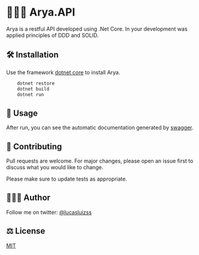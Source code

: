 # 👨🏽‍💻 Arya.API

Arya is a restful API developed using .Net Core. In your development was applied principles of DDD and SOLID.

## 🛠 Installation

Use the framework [dotnet core](https://dotnet.microsoft.com/download) to install Arya.

```bash
	dotnet restore
	dotnet build
	dotnet run
```

## 🧾 Usage

After run, you can see the automatic documentation generated by [swagger](https://swagger.io/).

## 📝 Contributing
Pull requests are welcome. For major changes, please open an issue first to discuss what you would like to change.

Please make sure to update tests as appropriate.

## 🙋🏽‍♂️ Author
Follow me on twitter: [@lucasluizss](https://twitter.com/lucasluizss/)

## ⚖️  License
[MIT](https://choosealicense.com/licenses/mit/)
